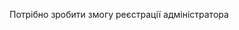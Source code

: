 
<!-- Потрібно реалізувати ще одну підкатегорію коли наприклад переходиш по категорії Чоловічий одяг там маєють бути кнопки з "Верхній одяг","Штани" -->

Потрібно зробити змогу реєстрації адміністратора

